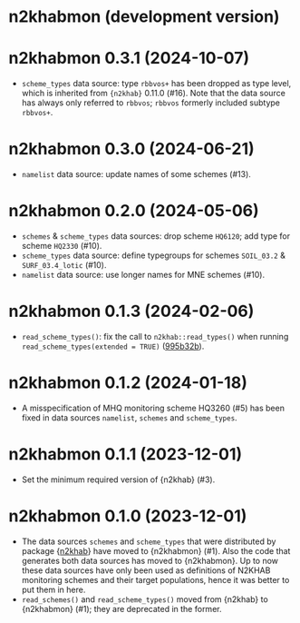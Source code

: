 # n2khabmon (development version)

# n2khabmon 0.3.1 (2024-10-07)

- `scheme_types` data source: type `rbbvos+` has been dropped as type level, which is inherited from `{n2khab}` 0.11.0 (#16).
Note that the data source has always only referred to `rbbvos`; `rbbvos` formerly included subtype `rbbvos+`.

# n2khabmon 0.3.0 (2024-06-21)

- `namelist` data source: update names of some schemes (#13).

# n2khabmon 0.2.0 (2024-05-06)

- `schemes` & `scheme_types` data sources: drop scheme `HQ6120`; add type for scheme `HQ2330` (#10).
- `scheme_types` data source: define typegroups for schemes `SOIL_03.2` & `SURF_03.4_lotic` (#10).
- `namelist` data source: use longer names for MNE schemes (#10).

# n2khabmon 0.1.3 (2024-02-06)

- `read_scheme_types()`: fix the call to `n2khab::read_types()` when running `read_scheme_types(extended = TRUE)` ([995b32b](https://github.com/inbo/n2khabmon/commit/995b32b)).

# n2khabmon 0.1.2 (2024-01-18)

- A misspecification of MHQ monitoring scheme HQ3260 (#5) has been fixed in data sources `namelist`, `schemes` and `scheme_types`.

# n2khabmon 0.1.1 (2023-12-01)

- Set the minimum required version of {n2khab} (#3).

# n2khabmon 0.1.0 (2023-12-01)

- The data sources `schemes` and `scheme_types` that were distributed by package {[n2khab](https://inbo.github.io/n2khab)} have moved to {n2khabmon} (#1).
Also the code that generates both data sources has moved to {n2khabmon}.
Up to now these data sources have only been used as definitions of N2KHAB monitoring schemes and their target populations, hence it was better to put them in here.
- `read_schemes()` and `read_scheme_types()` moved from {n2khab} to {n2khabmon} (#1); they are deprecated in the former.
